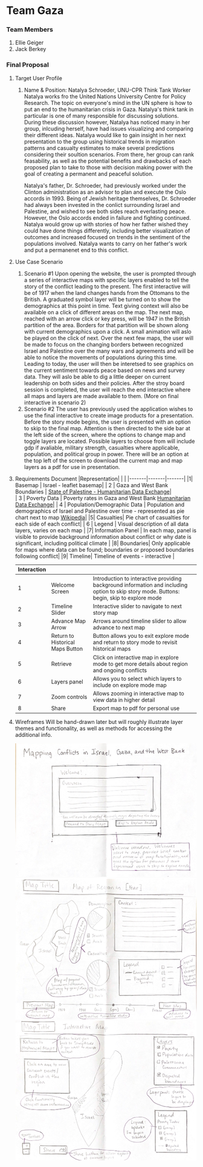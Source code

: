 # Team Gaza

### Team Members
1. Ellie Geiger
2. Jack Berkey

### Final Proposal
1. Target User Profile
    1. Name & Position: Natalya Schroeder, UNU-CPR Think Tank Worker
        Natalya works fro the United Nations University Centre for Policy Research. The topic on everyone's mind in the UN sphere is how to put an end to the humanitarian crisis in Gaza. Natalya's think tank in particular is one of many responsible for discussing solutions. During these discussion however, Natalya has noticed many in her group, inlcuding herself, have had issues visualizing and comparing their different ideas. Natalya would like to gain insight in her next presentation to the group using historical trends in migration patterns and casualty estimates to make several predictions considering their soultion scenarios. From there, her group can rank feasability, as well as the potential benefits and drawbacks of each proposed plan to take to those with decision making power with the goal of creating a permanent and peaceful solution.

        Natalya's father, Dr. Schroeder, had previously worked under the Clinton administration as an advisor to plan and execute the Oslo accords in 1993. Being of Jewish heritage themselves, Dr. Schroeder had always been invested in the conlict surrounding Israel and Palestine, and wished to see both sides reach everlasting peace. However, the Oslo accords ended in failure and fighting continued. Natalya would grow up with stories of how her father wished they could have done things differently, including better visualization of outcomes and increased focused on trends in the sentiment of the populations involved. Natalya wants to carry on her father's work and put a permanenet end to this conflict.
        
2. Use Case Scenario
    1. Scenario #1
        Upon opening the website, the user is prompted through a series of interactive maps with specific layers enabled to tell the story of the conflict leading to the present. The first interactive will be of 1917 when the land changes hands from the Ottomans to the British. A graduated symbol layer will be turned on to show the demographics at this point in time. Text giving context will also be available on a click of different areas on the map. The next map, reached with an arrow click or key press, will be 1947 in the British partition of the area. Borders for that partition will be shown along with current demographics upon a click. A small animation will aslo be played on the click of next. Over the next few maps, the user will be made to focus on the changing borders between recognized Israel and Palestine over the many wars and agreements and will be able to notice the movements of populations during this time. Leading to today, the user will then be interetsed to see graphics on the current sentiment towards peace based on news and survey data. They will aslo be able to dig a little deeper on current leadership on both sides and their policies. After the stroy board session is completed, the user will reach the end interactive where all maps and layers are made available to them. (More on final interactive in scenario 2) 
    2. Scenario #2
        The user has previously used the application wishes to use the final interactive to create image products for a presentation. Before the story mode begins, the user is presented with an option to skip to the final map. Attention is then directed to the side bar at the left side of the screen, where the options to change map and toggle layers are located. Possible layers to choose from will include gdp if avaliable, military strength, casualties where applicable, population, and political group in power. There will be an option at the top left of the screen to download the current map and map layers as a pdf for use in presentation.

3. Requirements Document
    |Representation| | |
    |-------|-------|-------|
    |1| Basemap | Israel - leaflet basemap|
    | 2 | Gaza and West Bank Boundaries | [State of Palestine - Humanitarian Data Exchange](https://data.humdata.org/dataset/cod-ab-pse)|     
    | 3 | Poverty Data | Poverty rates in Gaza and West Bank [Humanitarian Data Exchange](https://data.humdata.org/dataset/state-of-palestine-mp)|
    | 4 | Population/Demographic Data | Population and demographics of Israel and Palestine over time - represented as pie chart next to map [Wikipedia](https://en.wikipedia.org/wiki/History_of_the_Israeli%E2%80%93Palestinian_conflict#Demographic_history)|
    |5| Casualties| Pie chart of casualties for each side of each conflict|
    | 6 | Legend | Visual description of all data layers, varies on each map |
    |7| Information Panel | In each map, panel is visible to provide background information about conflict or why date is significant, including political climate |
    |8| Boundaries| Only applicable for maps where data can be found; boundaries or proposed boundaries following conflict|
    |9| Timeline| Timeline of events -  interactive |
    

    |Interaction| | |
    |-----|-----|-----|
    |1| Welcome Screen | Introduction to interactive providing background information and including option to skip story mode. Buttons: begin, skip to explore mode|
    |2| Timeline Slider | Interactive slider to navigate to next story map |
    |3| Advance Map Arrow | Arrows around timeline slider to allow advance to next map |
    |4| Return to Historical Maps Button | Button allows you to exit explore mode and return to story mode to revisit historical maps|
    |5| Retrieve | Click on interactive map in explore mode to get more details about region and ongoing conflicts|
    |6| Layers panel | Allows you to select which layers to include on explore mode map|
    |7| Zoom controls | Allows zooming in interactive map to view data in higher detail|
    |8 | Share | Export map to pdf for personal use|

        
        
4. Wireframes
    Will be hand-drawn later but will roughly illustrate layer themes and functionality, as well as methods for accessing the additional info.

    ![Wireframe1](/img/Wieframe1.png)
    ![Wireframe2](/img/Wireframe2.png)
    ![Wireframe3](/img/Wireframe3.png)




